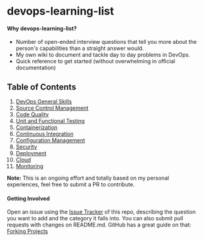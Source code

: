 # devops-learning-list

#### Why devops-learning-list? 
 - Number of open-ended interview questions that tell you more about the person's capabilities than a straight answer would. 
 - My own wiki to document and tackle day to day problems in DevOps. 
 - Quick reference to get started (without overwhelming in official documentation)
 
## Table of Contents
1. [DevOps General Skills](main/General/README.md)
2. [Source Control Management](https://github.com/darshandeshmukh11/scm)
3. [Code Quality](main/CodeQuality/README.md)
4. [Unit and Functional Testing](main/Testing/README.md)
5. [Containerization](main/Containerization/README.md)
6. [Continuous Integration](main/ContinuousIntegration/README.md)
7. [Configuration Management](main/ConfigurationManagement/README.md)
8. [Security](main/Security/README.md)
9. [Deployment](main/Deployment/README.md)
10. [Cloud](main/Cloud/README.md)
11. [Monitoring](main/Monitoring/README.md)

**Note:** This is an ongoing effort and totally based on my personal experiences, feel free to submit a PR to contribute. 

#### Getting Involved
Open an issue using the [Issue Tracker](https://github.com/darshandeshmukh11/devops-learning-list/issues) of this repo, describing the question you want to add and the category it falls into.
You can also submit pull requests with changes on README.md. GitHub has a great guide on that: [Forking Projects](https://guides.github.com/activities/forking/)
